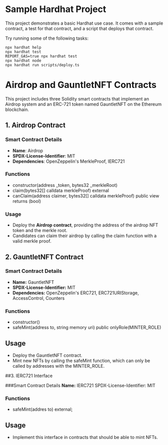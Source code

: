 # Sample Hardhat Project

This project demonstrates a basic Hardhat use case. It comes with a sample contract, a test for that contract, and a script that deploys that contract.

Try running some of the following tasks:

```shell
npx hardhat help
npx hardhat test
REPORT_GAS=true npx hardhat test
npx hardhat node
npx hardhat run scripts/deploy.ts
```
# Airdrop and GauntletNFT Contracts

This project includes three Solidity smart contracts that implement an Airdrop system and an ERC-721 token named GauntletNFT on the Ethereum blockchain.

## 1. Airdrop Contract

### Smart Contract Details

- **Name**: Airdrop
- **SPDX-License-Identifier**: MIT
- **Dependencies**: OpenZeppelin's MerkleProof, IERC721

### Functions

- constructor(address _token, bytes32 _merkleRoot)
- claim(bytes32[] calldata merkleProof) external
- canClaim(address claimer, bytes32[] calldata merkleProof) public view returns (bool)

### Usage
- Deploy the **Airdrop contract**, providing the address of the airdrop NFT token and the merkle root.
- Candidates can claim their airdrop by calling the claim function with a valid merkle proof.
  
## 2. GauntletNFT Contract

### Smart Contract Details
- **Name:** GauntletNFT
- **SPDX-License-Identifier:** MIT
- **Dependencies:** OpenZeppelin's ERC721, ERC721URIStorage, AccessControl, Counters
  
### Functions

- constructor()
- safeMint(address to, string memory uri) public onlyRole(MINTER_ROLE)

## Usage
- Deploy the GauntletNFT contract.
- Mint new NFTs by calling the safeMint function, which can only be called by addresses with the MINTER_ROLE.
  
##3. IERC721 Interface

###Smart Contract Details
**Name:** IERC721
SPDX-License-Identifier: MIT
### Functions
- safeMint(addres to) external;

## Usage
- Implement this interface in contracts that should be able to mint NFTs.

